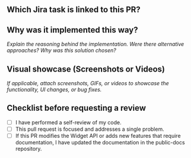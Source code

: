 ## Which Jira task is linked to this PR?  

## Why was it implemented this way?  
_Explain the reasoning behind the implementation. Were there alternative approaches? Why was this solution chosen?_  

## Visual showcase (Screenshots or Videos)  
_If applicable, attach screenshots, GIFs, or videos to showcase the functionality, UI changes, or bug fixes._  

## Checklist before requesting a review  
- [ ] I have performed a self-review of my code.  
- [ ] This pull request is focused and addresses a single problem.  
- [ ] If this PR modifies the Widget API or adds new features that require documentation, I have updated the documentation in the public-docs repository.

